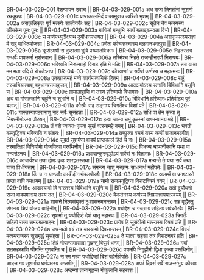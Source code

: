BR-04-03-029-001  वैशम्पायन उवाच ||
BR-04-03-029-001a अथ राजा त्रिगर्तानां सुशर्मा रथयूथपः |
BR-04-03-029-001c प्राप्तकालमिदं वाक्यमुवाच त्वरितो भृशम् ||
BR-04-03-029-002a असकृन्निकृतः पूर्वं मत्स्यैः साल्वेयकैः सह |
BR-04-03-029-002c सूतेन चैव मत्स्यस्य कीचकेन पुनः पुनः ||
BR-04-03-029-003a बाधितो बन्धुभिः सार्धं बलाद्बलवता विभो |
BR-04-03-029-003c स कर्णमभ्युदीक्ष्याथ दुर्योधनमभाषत ||
BR-04-03-029-004a असकृन्मत्स्यराज्ञा मे राष्ट्रं बाधितमोजसा |
BR-04-03-029-004c प्रणेता कीचकश्चास्य बलवानभवत्पुरा ||
BR-04-03-029-005a क्रूरोऽमर्षी स दुष्टात्मा भुवि प्रख्यातविक्रमः |
BR-04-03-029-005c निहतस्तत्र गन्धर्वैः पापकर्मा नृशंसवान् ||
BR-04-03-029-006a तस्मिंश्च निहते राजन्हीनदर्पो निराश्रयः |
BR-04-03-029-006c भविष्यति निरुत्साहो विराट इति मे मतिः ||
BR-04-03-029-007a तत्र यात्रा मम मता यदि ते रोचतेऽनघ |
BR-04-03-029-007c कौरवाणां च सर्वेषां कर्णस्य च महात्मनः ||
BR-04-03-029-008a एतत्प्राप्तमहं मन्ये कार्यमात्ययिकं हितम् |
BR-04-03-029-008c राष्ट्रं तस्याभियात्वाशु बहुधान्यसमाकुलम् ||
BR-04-03-029-009a आददामोऽस्य रत्नानि विविधानि वसूनि च |
BR-04-03-029-009c ग्रामान्राष्ट्राणि वा तस्य हरिष्यामो विभागशः ||
BR-04-03-029-010a अथ वा गोसहस्राणि बहूनि च शुभानि च |
BR-04-03-029-010c विविधानि हरिष्यामः प्रतिपीड्य पुरं बलात् ||
BR-04-03-029-011a कौरवैः सह सङ्गम्य त्रिगर्तैश्च विशां पते |
BR-04-03-029-011c गास्तस्यापहरामाशु सह सर्वैः सुसंहताः ||
BR-04-03-029-012a संधिं वा तेन कृत्वा तु निबध्नीमोऽस्य पौरुषम् |
BR-04-03-029-012c हत्वा चास्य चमूं कृत्स्नां वशमन्वानयामहे ||
BR-04-03-029-013a तं वशे न्यायतः कृत्वा सुखं वत्स्यामहे वयम् | 
BR-04-03-029-013c भवतो बलवृद्धिश्च भविष्यति न संशयः ||
BR-04-03-029-014a तच्छ्रुत्वा वचनं तस्य कर्णो राजानमब्रवीत् |
BR-04-03-029-014c सूक्तं सुशर्मणा वाक्यं प्राप्तकालं हितं च नः ||
BR-04-03-029-015a तस्मात्क्षिप्रं विनिर्यामो योजयित्वा वरूथिनीम् |
BR-04-03-029-015c विभज्य चाप्यनीकानि यथा वा मन्यसेऽनघ ||
BR-04-03-029-016a प्रज्ञावान्कुरुवृद्धोऽयं सर्वेषां नः पितामहः |
BR-04-03-029-016c आचार्यश्च तथा द्रोणः कृपः शारद्वतस्तथा ||
BR-04-03-029-017a मन्यन्ते ते यथा सर्वे तथा यात्रा विधीयताम् |
BR-04-03-029-017c संमन्त्र्य चाशु गच्छामः साधनार्थं महीपतेः ||
BR-04-03-029-018a किं च नः पाण्डवैः कार्यं हीनार्थबलपौरुषैः |
BR-04-03-029-018c अत्यर्थं वा प्रनष्टास्ते प्राप्ता वापि यमक्षयम् ||
BR-04-03-029-019a यामो राजन्ननुद्विग्ना विराटविषयं वयम् |
BR-04-03-029-019c आदास्यामो हि गास्तस्य विविधानि वसूनि च ||
BR-04-03-029-020a ततो दुर्योधनो राजा वाक्यमादाय तस्य तत् |
BR-04-03-029-020c वैकर्तनस्य कर्णस्य क्षिप्रमाज्ञापयत्स्वयम् ||
BR-04-03-029-021a शासने नित्यसंयुक्तं दुःशासनमनन्तरम् |
BR-04-03-029-021c सह वृद्धैस्तु संमन्त्र्य क्षिप्रं योजय वाहिनीम् ||
BR-04-03-029-022a यथोद्देशं च गच्छामः सहिताः सर्वकौरवैः |
BR-04-03-029-022c सुशर्मा तु यथोद्दिष्टं देशं यातु महारथः ||
BR-04-03-029-023a त्रिगर्तैः सहितो राजा समग्रबलवाहनः |
BR-04-03-029-023c प्रागेव हि सुसंवीतो मत्स्यस्य विषयं प्रति ||
BR-04-03-029-024a जघन्यतो वयं तत्र यास्यामो दिवसान्तरम् |
BR-04-03-029-024c विषयं मत्स्यराजस्य सुसमृद्धं सुसंहताः ||
BR-04-03-029-025a ते यात्वा सहसा तत्र विराटनगरं प्रति |
BR-04-03-029-025c क्षिप्रं गोपान्समासाद्य गृह्णन्तु विपुलं धनम् ||
BR-04-03-029-026a गवां शतसहस्राणि श्रीमन्ति गुणवन्ति च |
BR-04-03-029-026c वयमपि निगृह्णीमो द्विधा कृत्वा वरूथिनीम् ||
BR-04-03-029-027a स स्म गत्वा यथोद्दिष्टां दिशं वह्नेर्महीपतिः |
BR-04-03-029-027c आदत्त गाः सुशर्माथ घर्मपक्षस्य सप्तमीम् ||
BR-04-03-029-028a अपरं दिवसं सर्वे राजन्संभूय कौरवाः |
BR-04-03-029-028c अष्टम्यां तान्यगृह्णन्त गोकुलानि सहस्रशः ||
